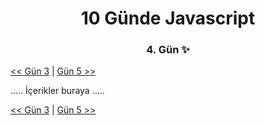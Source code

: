 <div align="center">
    <h1>10 Günde Javascript</h3>
    <h3>4. Gün ✨</h3>
</div>

[<< Gün 3](../../günler/gün-3/gun-3.md) | [Gün 5 >>](../../günler/gün-5/gun-5.md)

.....
İçerikler buraya
.....

[<< Gün 3](../../günler/gün-3/gun-3.md) | [Gün 5 >>](../../günler/gün-5/gun-5.md)